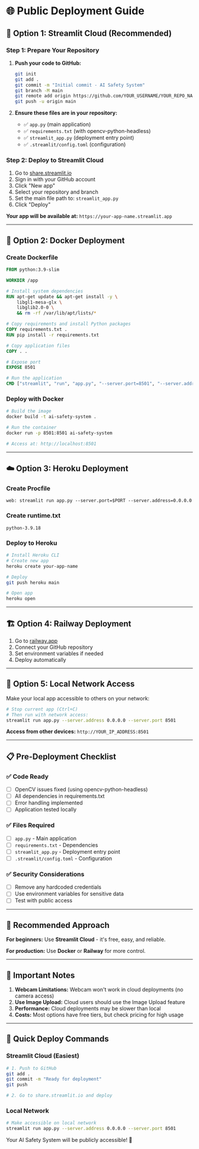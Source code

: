 # 🌐 Public Deployment Guide

## 🚀 **Option 1: Streamlit Cloud (Recommended)**

### **Step 1: Prepare Your Repository**
1. **Push your code to GitHub:**
   ```bash
   git init
   git add .
   git commit -m "Initial commit - AI Safety System"
   git branch -M main
   git remote add origin https://github.com/YOUR_USERNAME/YOUR_REPO_NAME.git
   git push -u origin main
   ```

2. **Ensure these files are in your repository:**
   - ✅ `app.py` (main application)
   - ✅ `requirements.txt` (with opencv-python-headless)
   - ✅ `streamlit_app.py` (deployment entry point)
   - ✅ `.streamlit/config.toml` (configuration)

### **Step 2: Deploy to Streamlit Cloud**
1. Go to [share.streamlit.io](https://share.streamlit.io)
2. Sign in with your GitHub account
3. Click "New app"
4. Select your repository and branch
5. Set the main file path to: `streamlit_app.py`
6. Click "Deploy"

**Your app will be available at:** `https://your-app-name.streamlit.app`

---

## 🐳 **Option 2: Docker Deployment**

### **Create Dockerfile**
```dockerfile
FROM python:3.9-slim

WORKDIR /app

# Install system dependencies
RUN apt-get update && apt-get install -y \
    libgl1-mesa-glx \
    libglib2.0-0 \
    && rm -rf /var/lib/apt/lists/*

# Copy requirements and install Python packages
COPY requirements.txt .
RUN pip install -r requirements.txt

# Copy application files
COPY . .

# Expose port
EXPOSE 8501

# Run the application
CMD ["streamlit", "run", "app.py", "--server.port=8501", "--server.address=0.0.0.0"]
```

### **Deploy with Docker**
```bash
# Build the image
docker build -t ai-safety-system .

# Run the container
docker run -p 8501:8501 ai-safety-system

# Access at: http://localhost:8501
```

---

## ☁️ **Option 3: Heroku Deployment**

### **Create Procfile**
```
web: streamlit run app.py --server.port=$PORT --server.address=0.0.0.0
```

### **Create runtime.txt**
```
python-3.9.18
```

### **Deploy to Heroku**
```bash
# Install Heroku CLI
# Create new app
heroku create your-app-name

# Deploy
git push heroku main

# Open app
heroku open
```

---

## 🏗️ **Option 4: Railway Deployment**

1. Go to [railway.app](https://railway.app)
2. Connect your GitHub repository
3. Set environment variables if needed
4. Deploy automatically

---

## 🔧 **Option 5: Local Network Access**

Make your local app accessible to others on your network:

```bash
# Stop current app (Ctrl+C)
# Then run with network access:
streamlit run app.py --server.address 0.0.0.0 --server.port 8501
```

**Access from other devices:** `http://YOUR_IP_ADDRESS:8501`

---

## 📋 **Pre-Deployment Checklist**

### **✅ Code Ready**
- [ ] OpenCV issues fixed (using opencv-python-headless)
- [ ] All dependencies in requirements.txt
- [ ] Error handling implemented
- [ ] Application tested locally

### **✅ Files Required**
- [ ] `app.py` - Main application
- [ ] `requirements.txt` - Dependencies
- [ ] `streamlit_app.py` - Deployment entry point
- [ ] `.streamlit/config.toml` - Configuration

### **✅ Security Considerations**
- [ ] Remove any hardcoded credentials
- [ ] Use environment variables for sensitive data
- [ ] Test with public access

---

## 🎯 **Recommended Approach**

**For beginners:** Use **Streamlit Cloud** - it's free, easy, and reliable.

**For production:** Use **Docker** or **Railway** for more control.

---

## 🚨 **Important Notes**

1. **Webcam Limitations:** Webcam won't work in cloud deployments (no camera access)
2. **Use Image Upload:** Cloud users should use the Image Upload feature
3. **Performance:** Cloud deployments may be slower than local
4. **Costs:** Most options have free tiers, but check pricing for high usage

---

## 🔗 **Quick Deploy Commands**

### **Streamlit Cloud (Easiest)**
```bash
# 1. Push to GitHub
git add .
git commit -m "Ready for deployment"
git push

# 2. Go to share.streamlit.io and deploy
```

### **Local Network**
```bash
# Make accessible on local network
streamlit run app.py --server.address 0.0.0.0 --server.port 8501
```

Your AI Safety System will be publicly accessible! 🎉 